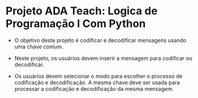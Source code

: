 # Projeto ADA Teach: Logica de Programação I Com Python

* O objetivo deste projeto é codificar e decodificar mensagens usando uma chave comum. 

* Neste projeto, os usuários devem inserir a mensagem para codificar ou decodificar.
  
* Os usuários devem selecionar o modo para escolher o processo de codificação e decodificação. A mesma chave deve ser usada para processar a codificação e decodificação da mesma mensagem.

